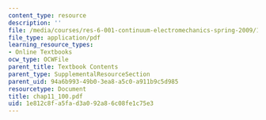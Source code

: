 ```yaml
---
content_type: resource
description: ''
file: /media/courses/res-6-001-continuum-electromechanics-spring-2009/1e812c8fa5fad3a092a86c08fe1c75e3_chap11_100.pdf
file_type: application/pdf
learning_resource_types:
- Online Textbooks
ocw_type: OCWFile
parent_title: Textbook Contents
parent_type: SupplementalResourceSection
parent_uid: 94a6b993-49b0-3ea8-a5c0-a911b9c5d985
resourcetype: Document
title: chap11_100.pdf
uid: 1e812c8f-a5fa-d3a0-92a8-6c08fe1c75e3
---
```


